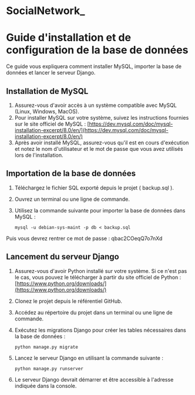 # SocialNetwork_
# Guide d'installation et de configuration de la base de données

Ce guide vous expliquera comment installer MySQL, importer la base de données et lancer le serveur Django.

## Installation de MySQL

1. Assurez-vous d'avoir accès à un système compatible avec MySQL (Linux, Windows, MacOS).
2. Pour installer MySQL sur votre système, suivez les instructions fournies sur le site officiel de MySQL : [https://dev.mysql.com/doc/mysql-installation-excerpt/8.0/en/](https://dev.mysql.com/doc/mysql-installation-excerpt/8.0/en/)
3. Après avoir installé MySQL, assurez-vous qu'il est en cours d'exécution et notez le nom d'utilisateur et le mot de passe que vous avez utilisés lors de l'installation.

## Importation de la base de données

1. Téléchargez le fichier SQL exporté depuis le projet ( backup.sql ).
2. Ouvrez un terminal ou une ligne de commande.
3. Utilisez la commande suivante pour importer la base de données dans MySQL :

   ```
   mysql -u debian-sys-maint -p db < backup.sql
   ```
Puis vous devrez rentrer ce mot de passe : qbac2COeqQ7o7nXd

## Lancement du serveur Django

1. Assurez-vous d'avoir Python installé sur votre système. Si ce n'est pas le cas, vous pouvez le télécharger à partir du site officiel de Python : [https://www.python.org/downloads/](https://www.python.org/downloads/)
2. Clonez le projet depuis le référentiel GitHub.
3. Accédez au répertoire du projet dans un terminal ou une ligne de commande.
4. Exécutez les migrations Django pour créer les tables nécessaires dans la base de données :

   ```
   python manage.py migrate
   ```

5. Lancez le serveur Django en utilisant la commande suivante :

   ```
   python manage.py runserver
   ```

6. Le serveur Django devrait démarrer et être accessible à l'adresse indiquée dans la console.
